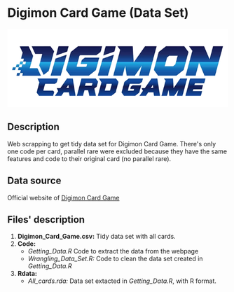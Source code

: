 # Digimon Card Game (Data Set)
![](Logo/digimoncardgamelogo.png)

## Description
Web scrapping to get tidy data set for Digimon Card Game. There's only one code per card, parallel rare were excluded because they have the same features and code to their original card (no parallel rare).   

## Data source
Official website of [Digimon Card Game](https://en.digimoncard.com/cardlist/?search=true&category=508101)

## Files' description
1. **Digimon_Card_Game.csv:** Tidy data set with all cards. 
2. **Code:** 
   * *Getting_Data.R* Code to extract the data from the webpage
   * *Wrangling_Data_Set.R:* Code to clean the data set created in *Getting_Data.R*
3. **Rdata:**
   * *All_cards.rda:* Data set extacted in *Getting_Data.R*, with R format. 

